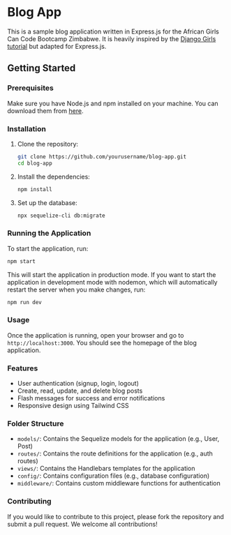 # Blog App

This is a sample blog application written in Express.js for the African Girls Can Code Bootcamp Zimbabwe. It is heavily inspired by the [Django Girls tutorial](https://djangogirls.org/) but adapted for Express.js.

## Getting Started

### Prerequisites

Make sure you have Node.js and npm installed on your machine. You can download them from [here](https://nodejs.org/).

### Installation

1. Clone the repository:
   ```bash
   git clone https://github.com/yourusername/blog-app.git
   cd blog-app
   ```

2. Install the dependencies:
   ```bash
   npm install
   ```

3. Set up the database:
   ```bash
   npx sequelize-cli db:migrate
   ```

### Running the Application

To start the application, run:
   ```bash
   npm start
   ```

This will start the application in production mode. If you want to start the application in development mode with nodemon, which will automatically restart the server when you make changes, run:
   ```bash
   npm run dev
   ```

### Usage

Once the application is running, open your browser and go to `http://localhost:3000`. You should see the homepage of the blog application.

### Features

- User authentication (signup, login, logout)
- Create, read, update, and delete blog posts
- Flash messages for success and error notifications
- Responsive design using Tailwind CSS

### Folder Structure

- `models/`: Contains the Sequelize models for the application (e.g., User, Post)
- `routes/`: Contains the route definitions for the application (e.g., auth routes)
- `views/`: Contains the Handlebars templates for the application
- `config/`: Contains configuration files (e.g., database configuration)
- `middleware/`: Contains custom middleware functions for authentication

### Contributing

If you would like to contribute to this project, please fork the repository and submit a pull request. We welcome all contributions!



